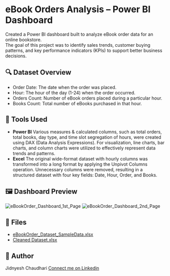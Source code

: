 # eBook Orders Analysis – Power BI Dashboard
Created a Power BI dashboard built to analyze eBook order data for an online bookstore.  
The goal of this project was to identify sales trends, customer buying patterns, and key performance indicators (KPIs) to support better business decisions.
## 🔍 Dataset Overview
- Order Date: The date when the order was placed.
- Hour: The hour of the day (1-24) when the order occurred.
- Orders Count: Number of eBook orders placed during a particular hour. 
- Books Count: Total number of eBooks purchased in that hour.
## 🧰 Tools Used
- **Power BI**
Various measures & calculated columns, such as total orders, total books, day type, and time slot segregation of hours, were created using DAX (Data Analysis Expressions).
For visualization, line charts, bar charts, and column charts were utilized to effectively represent data trends and patterns. 
- **Excel**
The original wide-format dataset with hourly columns was transformed into a long format by applying the Unpivot Columns operation. Unnecessary columns were removed, resulting in a structured dataset with four key fields: Date, Hour, Order, and Books.
## 🖼️ Dashboard Preview
![eBookOrder_Dashboard_1st_Page](https://github.com/user-attachments/assets/8c577560-ca27-4c99-b454-e3a7d71771dd)
![eBookOrder_Dashboard_2nd_Page](https://github.com/user-attachments/assets/47ecd459-d196-41b6-820a-d8da5c04fe25)
## 📁 Files
- [eBookOrder_Dataset_SampleData.xlsx](https://github.com/user-attachments/files/20225926/eBookOrder_Dataset_SampleData.xlsx)
- [Cleaned Dataset.xlsx](https://github.com/user-attachments/files/20225927/Cleaned.Dataset.xlsx)
## 📌 Author
Jidnyesh Chaudhari [Connect me on Linkedin](https://www.linkedin.com/in/jidnyesh-chaudhari-6b98201bb?lipi=urn%3Ali%3Apage%3Ad_flagship3_profile_view_base_contact_details%3BX99BQGujQzCTS8BB63xKfQ%3D%3D)

